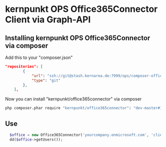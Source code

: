 kernpunkt OPS Office365Connector Client via Graph-API
=======================

## Installing kernpunkt OPS Office365Connector via composer

Add this to your "composer.json"
```json
"repositories": [
        {
            "url": "ssh://git@stash.kernarea.de:7999/ops/composer-office365connector.git",
            "type": "git"
        },
    ],
```

Now you can install "kernpunkt/office365connector" via composer
```bash
php composer.phar require "kernpunkt/office365connector": "dev-master#1.0"
```

## Use
```php
  $office = new Office365Connector('yourcompany.onmicrosoft.com', 'client-id', 'client-secret', 'https://graph.microsoft.com', 'client_credentials');
  dd($office->getUsers());
```
